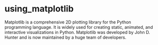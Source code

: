# using_matplotlib
Matplotlib is a comprehensive 2D plotting library for the Python  programming language. It is widely used for creating static, animated,  and interactive visualizations in Python. Matplotlib was developed  by John D. Hunter and is now maintained by a huge team of developers.

